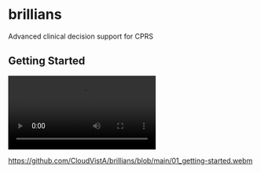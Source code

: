 # brillians
Advanced clinical decision support for CPRS


## Getting Started
![Alt text](01_getting-started.webm?raw=true "Getting Started")


https://github.com/CloudVistA/brillians/blob/main/01_getting-started.webm

